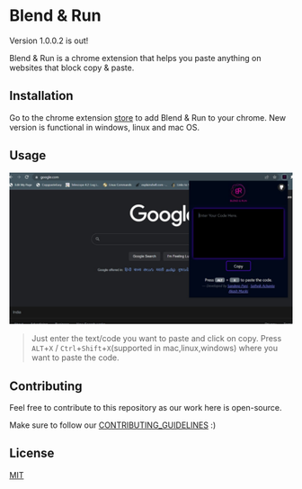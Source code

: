 # Blend & Run

Version 1.0.0.2 is out!

Blend & Run is a chrome extension that helps you paste anything on websites that block copy & paste.

## Installation

Go to the chrome extension [store]() to add Blend & Run to your chrome.
New version is functional in windows, linux and mac OS.

## Usage

![](https://github.com/HASHCUT69/Blend-n-Run/blob/master/images/screenshot-1.jpeg)

> Just enter the text/code you want to paste and click on copy. Press ` ALT`+`X` / `Ctrl`+`Shift`+`X`(supported in mac,linux,windows) where you want to paste the code.

## Contributing

Feel free to contribute to this repository as our work here is open-source.

Make sure to follow our [CONTRIBUTING_GUIDELINES](DOCS/CONTRIBUTING.md) :)

## License

[MIT](https://github.com/HASHCUT69/Blend-n-Run/blob/master/LICENSE)
